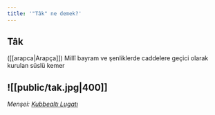 ```yaml
---
title: '"Tâk" ne demek?'
---
```


## Tâk
([[arapca|Arapça]]) Millî bayram ve şenliklerde caddelere geçici olarak kurulan süslü kemer

![[public/tak.jpg|400]]
---
*Menşei: [Kubbealtı Lugatı](https://www.lugatim.com/s/Tâk)*